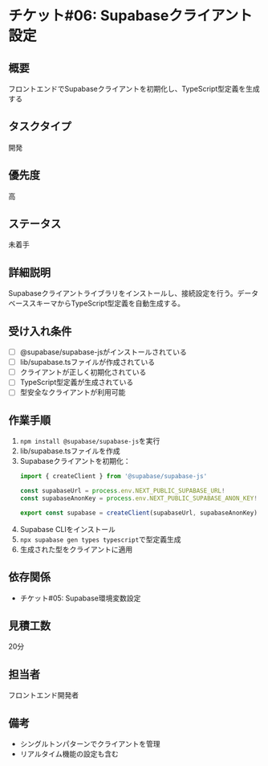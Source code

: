 # チケット#06: Supabaseクライアント設定

## 概要
フロントエンドでSupabaseクライアントを初期化し、TypeScript型定義を生成する

## タスクタイプ
開発

## 優先度
高

## ステータス
未着手

## 詳細説明
Supabaseクライアントライブラリをインストールし、接続設定を行う。データベーススキーマからTypeScript型定義を自動生成する。

## 受け入れ条件
- [ ] @supabase/supabase-jsがインストールされている
- [ ] lib/supabase.tsファイルが作成されている
- [ ] クライアントが正しく初期化されている
- [ ] TypeScript型定義が生成されている
- [ ] 型安全なクライアントが利用可能

## 作業手順
1. `npm install @supabase/supabase-js`を実行
2. lib/supabase.tsファイルを作成
3. Supabaseクライアントを初期化：
   ```typescript
   import { createClient } from '@supabase/supabase-js'
   
   const supabaseUrl = process.env.NEXT_PUBLIC_SUPABASE_URL!
   const supabaseAnonKey = process.env.NEXT_PUBLIC_SUPABASE_ANON_KEY!
   
   export const supabase = createClient(supabaseUrl, supabaseAnonKey)
   ```
4. Supabase CLIをインストール
5. `npx supabase gen types typescript`で型定義生成
6. 生成された型をクライアントに適用

## 依存関係
- チケット#05: Supabase環境変数設定

## 見積工数
20分

## 担当者
フロントエンド開発者

## 備考
- シングルトンパターンでクライアントを管理
- リアルタイム機能の設定も含む
